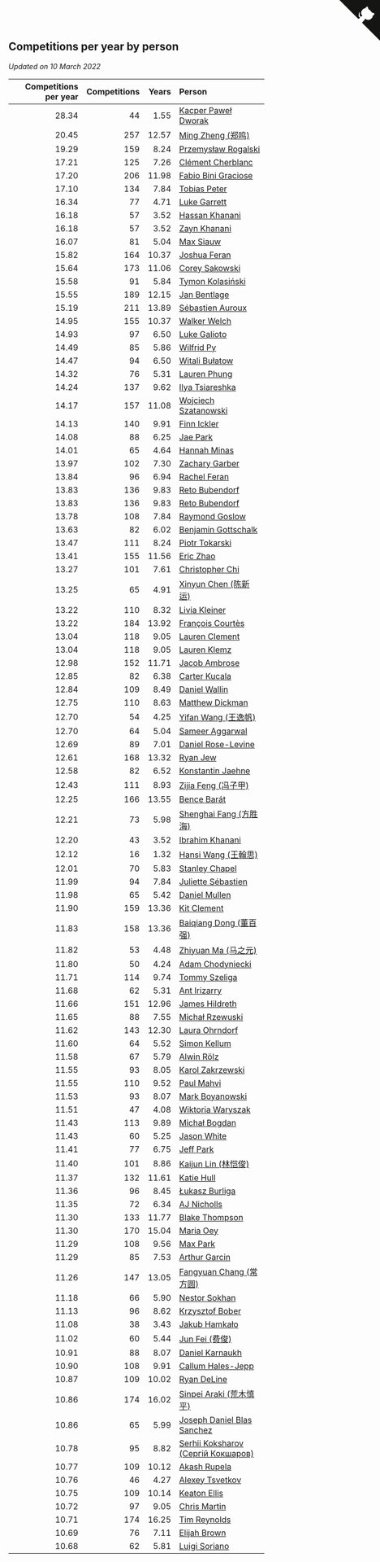 ## Competitions per year by person

*Updated on 10 March 2022*

| Competitions per year | Competitions | Years | Person |
| ---: | ---: | ---: | :--- |
| 28.34 | 44 | 1.55 | [Kacper Paweł Dworak](https://www.worldcubeassociation.org/persons/2020DWOR01) |
| 20.45 | 257 | 12.57 | [Ming Zheng (郑鸣)](https://www.worldcubeassociation.org/persons/2009ZHEN11) |
| 19.29 | 159 | 8.24 | [Przemysław Rogalski](https://www.worldcubeassociation.org/persons/2013ROGA02) |
| 17.21 | 125 | 7.26 | [Clément Cherblanc](https://www.worldcubeassociation.org/persons/2014CHER05) |
| 17.20 | 206 | 11.98 | [Fabio Bini Graciose](https://www.worldcubeassociation.org/persons/2010GRAC02) |
| 17.10 | 134 | 7.84 | [Tobias Peter](https://www.worldcubeassociation.org/persons/2014PETE03) |
| 16.34 | 77 | 4.71 | [Luke Garrett](https://www.worldcubeassociation.org/persons/2017GARR05) |
| 16.18 | 57 | 3.52 | [Hassan Khanani](https://www.worldcubeassociation.org/persons/2018KHAN26) |
| 16.18 | 57 | 3.52 | [Zayn Khanani](https://www.worldcubeassociation.org/persons/2018KHAN28) |
| 16.07 | 81 | 5.04 | [Max Siauw](https://www.worldcubeassociation.org/persons/2017SIAU02) |
| 15.82 | 164 | 10.37 | [Joshua Feran](https://www.worldcubeassociation.org/persons/2011FERA01) |
| 15.64 | 173 | 11.06 | [Corey Sakowski](https://www.worldcubeassociation.org/persons/2011SAKO01) |
| 15.58 | 91 | 5.84 | [Tymon Kolasiński](https://www.worldcubeassociation.org/persons/2016KOLA02) |
| 15.55 | 189 | 12.15 | [Jan Bentlage](https://www.worldcubeassociation.org/persons/2010BENT01) |
| 15.19 | 211 | 13.89 | [Sébastien Auroux](https://www.worldcubeassociation.org/persons/2008AURO01) |
| 14.95 | 155 | 10.37 | [Walker Welch](https://www.worldcubeassociation.org/persons/2011WELC01) |
| 14.93 | 97 | 6.50 | [Luke Galioto](https://www.worldcubeassociation.org/persons/2015GALI02) |
| 14.49 | 85 | 5.86 | [Wilfrid Py](https://www.worldcubeassociation.org/persons/2016PYWI01) |
| 14.47 | 94 | 6.50 | [Witali Bułatow](https://www.worldcubeassociation.org/persons/2015BUAT01) |
| 14.32 | 76 | 5.31 | [Lauren Phung](https://www.worldcubeassociation.org/persons/2016PHUN02) |
| 14.24 | 137 | 9.62 | [Ilya Tsiareshka](https://www.worldcubeassociation.org/persons/2012TERE01) |
| 14.17 | 157 | 11.08 | [Wojciech Szatanowski](https://www.worldcubeassociation.org/persons/2011SZAT01) |
| 14.13 | 140 | 9.91 | [Finn Ickler](https://www.worldcubeassociation.org/persons/2012ICKL01) |
| 14.08 | 88 | 6.25 | [Jae Park](https://www.worldcubeassociation.org/persons/2015PARK24) |
| 14.01 | 65 | 4.64 | [Hannah Minas](https://www.worldcubeassociation.org/persons/2017MINA04) |
| 13.97 | 102 | 7.30 | [Zachary Garber](https://www.worldcubeassociation.org/persons/2014GARB01) |
| 13.84 | 96 | 6.94 | [Rachel Feran](https://www.worldcubeassociation.org/persons/2015FERA01) |
| 13.83 | 136 | 9.83 | [Reto Bubendorf](https://www.worldcubeassociation.org/persons/2012BUBE01) |
| 13.83 | 136 | 9.83 | [Reto Bubendorf](https://www.worldcubeassociation.org/persons/2012BUBE01) |
| 13.78 | 108 | 7.84 | [Raymond Goslow](https://www.worldcubeassociation.org/persons/2014GOSL01) |
| 13.63 | 82 | 6.02 | [Benjamin Gottschalk](https://www.worldcubeassociation.org/persons/2016GOTT01) |
| 13.47 | 111 | 8.24 | [Piotr Tokarski](https://www.worldcubeassociation.org/persons/2013TOKA01) |
| 13.41 | 155 | 11.56 | [Eric Zhao](https://www.worldcubeassociation.org/persons/2010ZHAO19) |
| 13.27 | 101 | 7.61 | [Christopher Chi](https://www.worldcubeassociation.org/persons/2014CHIC01) |
| 13.25 | 65 | 4.91 | [Xinyun Chen (陈新运)](https://www.worldcubeassociation.org/persons/2017CHEN36) |
| 13.22 | 110 | 8.32 | [Livia Kleiner](https://www.worldcubeassociation.org/persons/2013KLEI03) |
| 13.22 | 184 | 13.92 | [François Courtès](https://www.worldcubeassociation.org/persons/2008COUR01) |
| 13.04 | 118 | 9.05 | [Lauren Clement](https://www.worldcubeassociation.org/persons/2013KLEM01) |
| 13.04 | 118 | 9.05 | [Lauren Klemz](https://www.worldcubeassociation.org/persons/2013KLEM01) |
| 12.98 | 152 | 11.71 | [Jacob Ambrose](https://www.worldcubeassociation.org/persons/2010AMBR01) |
| 12.85 | 82 | 6.38 | [Carter Kucala](https://www.worldcubeassociation.org/persons/2015KUCA01) |
| 12.84 | 109 | 8.49 | [Daniel Wallin](https://www.worldcubeassociation.org/persons/2013WALL03) |
| 12.75 | 110 | 8.63 | [Matthew Dickman](https://www.worldcubeassociation.org/persons/2013DICK01) |
| 12.70 | 54 | 4.25 | [Yifan Wang (王逸帆)](https://www.worldcubeassociation.org/persons/2017WANY29) |
| 12.70 | 64 | 5.04 | [Sameer Aggarwal](https://www.worldcubeassociation.org/persons/2017AGGA01) |
| 12.69 | 89 | 7.01 | [Daniel Rose-Levine](https://www.worldcubeassociation.org/persons/2015ROSE01) |
| 12.61 | 168 | 13.32 | [Ryan Jew](https://www.worldcubeassociation.org/persons/2008JEWR01) |
| 12.58 | 82 | 6.52 | [Konstantin Jaehne](https://www.worldcubeassociation.org/persons/2015JAEH01) |
| 12.43 | 111 | 8.93 | [Zijia Feng (冯子甲)](https://www.worldcubeassociation.org/persons/2013FENG02) |
| 12.25 | 166 | 13.55 | [Bence Barát](https://www.worldcubeassociation.org/persons/2008BARA01) |
| 12.21 | 73 | 5.98 | [Shenghai Fang (方胜海)](https://www.worldcubeassociation.org/persons/2016FANG01) |
| 12.20 | 43 | 3.52 | [Ibrahim Khanani](https://www.worldcubeassociation.org/persons/2018KHAN27) |
| 12.12 | 16 | 1.32 | [Hansi Wang (王翰思)](https://www.worldcubeassociation.org/persons/2020WANG19) |
| 12.01 | 70 | 5.83 | [Stanley Chapel](https://www.worldcubeassociation.org/persons/2016CHAP04) |
| 11.99 | 94 | 7.84 | [Juliette Sébastien](https://www.worldcubeassociation.org/persons/2014SEBA01) |
| 11.98 | 65 | 5.42 | [Daniel Mullen](https://www.worldcubeassociation.org/persons/2016MULL04) |
| 11.90 | 159 | 13.36 | [Kit Clement](https://www.worldcubeassociation.org/persons/2008CLEM01) |
| 11.83 | 158 | 13.36 | [Baiqiang Dong (董百强)](https://www.worldcubeassociation.org/persons/2008DONG06) |
| 11.82 | 53 | 4.48 | [Zhiyuan Ma (马之元)](https://www.worldcubeassociation.org/persons/2017MAZH04) |
| 11.80 | 50 | 4.24 | [Adam Chodyniecki](https://www.worldcubeassociation.org/persons/2017CHOD02) |
| 11.71 | 114 | 9.74 | [Tommy Szeliga](https://www.worldcubeassociation.org/persons/2012SZEL01) |
| 11.68 | 62 | 5.31 | [Ant Irizarry](https://www.worldcubeassociation.org/persons/2016IRIZ02) |
| 11.66 | 151 | 12.96 | [James Hildreth](https://www.worldcubeassociation.org/persons/2009HILD01) |
| 11.65 | 88 | 7.55 | [Michał Rzewuski](https://www.worldcubeassociation.org/persons/2014RZEW01) |
| 11.62 | 143 | 12.30 | [Laura Ohrndorf](https://www.worldcubeassociation.org/persons/2009OHRN01) |
| 11.60 | 64 | 5.52 | [Simon Kellum](https://www.worldcubeassociation.org/persons/2016KELL12) |
| 11.58 | 67 | 5.79 | [Alwin Rölz](https://www.worldcubeassociation.org/persons/2016ROLZ01) |
| 11.55 | 93 | 8.05 | [Karol Zakrzewski](https://www.worldcubeassociation.org/persons/2014ZAKR01) |
| 11.55 | 110 | 9.52 | [Paul Mahvi](https://www.worldcubeassociation.org/persons/2012MAHV01) |
| 11.53 | 93 | 8.07 | [Mark Boyanowski](https://www.worldcubeassociation.org/persons/2014BOYA01) |
| 11.51 | 47 | 4.08 | [Wiktoria Waryszak](https://www.worldcubeassociation.org/persons/2018WARY01) |
| 11.43 | 113 | 9.89 | [Michał Bogdan](https://www.worldcubeassociation.org/persons/2012BOGD01) |
| 11.43 | 60 | 5.25 | [Jason White](https://www.worldcubeassociation.org/persons/2016WHIT16) |
| 11.41 | 77 | 6.75 | [Jeff Park](https://www.worldcubeassociation.org/persons/2015PARK08) |
| 11.40 | 101 | 8.86 | [Kaijun Lin (林恺俊)](https://www.worldcubeassociation.org/persons/2013LINK01) |
| 11.37 | 132 | 11.61 | [Katie Hull](https://www.worldcubeassociation.org/persons/2010HULL01) |
| 11.36 | 96 | 8.45 | [Łukasz Burliga](https://www.worldcubeassociation.org/persons/2013BURL01) |
| 11.35 | 72 | 6.34 | [AJ Nicholls](https://www.worldcubeassociation.org/persons/2015NICH04) |
| 11.30 | 133 | 11.77 | [Blake Thompson](https://www.worldcubeassociation.org/persons/2010THOM03) |
| 11.30 | 170 | 15.04 | [Maria Oey](https://www.worldcubeassociation.org/persons/2007OEYM01) |
| 11.29 | 108 | 9.56 | [Max Park](https://www.worldcubeassociation.org/persons/2012PARK03) |
| 11.29 | 85 | 7.53 | [Arthur Garcin](https://www.worldcubeassociation.org/persons/2014GARC27) |
| 11.26 | 147 | 13.05 | [Fangyuan Chang (常方圆)](https://www.worldcubeassociation.org/persons/2009CHAN04) |
| 11.18 | 66 | 5.90 | [Nestor Sokhan](https://www.worldcubeassociation.org/persons/2016SOKH01) |
| 11.13 | 96 | 8.62 | [Krzysztof Bober](https://www.worldcubeassociation.org/persons/2013BOBE01) |
| 11.08 | 38 | 3.43 | [Jakub Hamkało](https://www.worldcubeassociation.org/persons/2018HAMK01) |
| 11.02 | 60 | 5.44 | [Jun Fei (费俊)](https://www.worldcubeassociation.org/persons/2016FEIJ02) |
| 10.91 | 88 | 8.07 | [Daniel Karnaukh](https://www.worldcubeassociation.org/persons/2014KARN02) |
| 10.90 | 108 | 9.91 | [Callum Hales-Jepp](https://www.worldcubeassociation.org/persons/2012HALE01) |
| 10.87 | 109 | 10.02 | [Ryan DeLine](https://www.worldcubeassociation.org/persons/2012DELI01) |
| 10.86 | 174 | 16.02 | [Sinpei Araki (荒木慎平)](https://www.worldcubeassociation.org/persons/2006ARAK01) |
| 10.86 | 65 | 5.99 | [Joseph Daniel Blas Sanchez](https://www.worldcubeassociation.org/persons/2016SANC08) |
| 10.78 | 95 | 8.82 | [Serhii Koksharov (Сергій Кокшаров)](https://www.worldcubeassociation.org/persons/2013KOKS01) |
| 10.77 | 109 | 10.12 | [Akash Rupela](https://www.worldcubeassociation.org/persons/2012RUPE01) |
| 10.76 | 46 | 4.27 | [Alexey Tsvetkov](https://www.worldcubeassociation.org/persons/2017TSVE02) |
| 10.75 | 109 | 10.14 | [Keaton Ellis](https://www.worldcubeassociation.org/persons/2012ELLI01) |
| 10.72 | 97 | 9.05 | [Chris Martin](https://www.worldcubeassociation.org/persons/2013MART03) |
| 10.71 | 174 | 16.25 | [Tim Reynolds](https://www.worldcubeassociation.org/persons/2005REYN01) |
| 10.69 | 76 | 7.11 | [Elijah Brown](https://www.worldcubeassociation.org/persons/2015BROW03) |
| 10.68 | 62 | 5.81 | [Luigi Soriano](https://www.worldcubeassociation.org/persons/2016SORI04) |


<a href="https://github.com/jonatanklosko/wca_statistics" class="github-corner" aria-label="View source on Github"><svg width="80" height="80" viewBox="0 0 250 250" style="fill:#151513; color:#fff; position: absolute; top: 0; border: 0; right: 0;" aria-hidden="true"><path d="M0,0 L115,115 L130,115 L142,142 L250,250 L250,0 Z"></path><path d="M128.3,109.0 C113.8,99.7 119.0,89.6 119.0,89.6 C122.0,82.7 120.5,78.6 120.5,78.6 C119.2,72.0 123.4,76.3 123.4,76.3 C127.3,80.9 125.5,87.3 125.5,87.3 C122.9,97.6 130.6,101.9 134.4,103.2" fill="currentColor" style="transform-origin: 130px 106px;" class="octo-arm"></path><path d="M115.0,115.0 C114.9,115.1 118.7,116.5 119.8,115.4 L133.7,101.6 C136.9,99.2 139.9,98.4 142.2,98.6 C133.8,88.0 127.5,74.4 143.8,58.0 C148.5,53.4 154.0,51.2 159.7,51.0 C160.3,49.4 163.2,43.6 171.4,40.1 C171.4,40.1 176.1,42.5 178.8,56.2 C183.1,58.6 187.2,61.8 190.9,65.4 C194.5,69.0 197.7,73.2 200.1,77.6 C213.8,80.2 216.3,84.9 216.3,84.9 C212.7,93.1 206.9,96.0 205.4,96.6 C205.1,102.4 203.0,107.8 198.3,112.5 C181.9,128.9 168.3,122.5 157.7,114.1 C157.9,116.9 156.7,120.9 152.7,124.9 L141.0,136.5 C139.8,137.7 141.6,141.9 141.8,141.8 Z" fill="currentColor" class="octo-body"></path></svg></a><style>.github-corner:hover .octo-arm{animation:octocat-wave 560ms ease-in-out}@keyframes octocat-wave{0%,100%{transform:rotate(0)}20%,60%{transform:rotate(-25deg)}40%,80%{transform:rotate(10deg)}}@media (max-width:500px){.github-corner:hover .octo-arm{animation:none}.github-corner .octo-arm{animation:octocat-wave 560ms ease-in-out}}</style>
